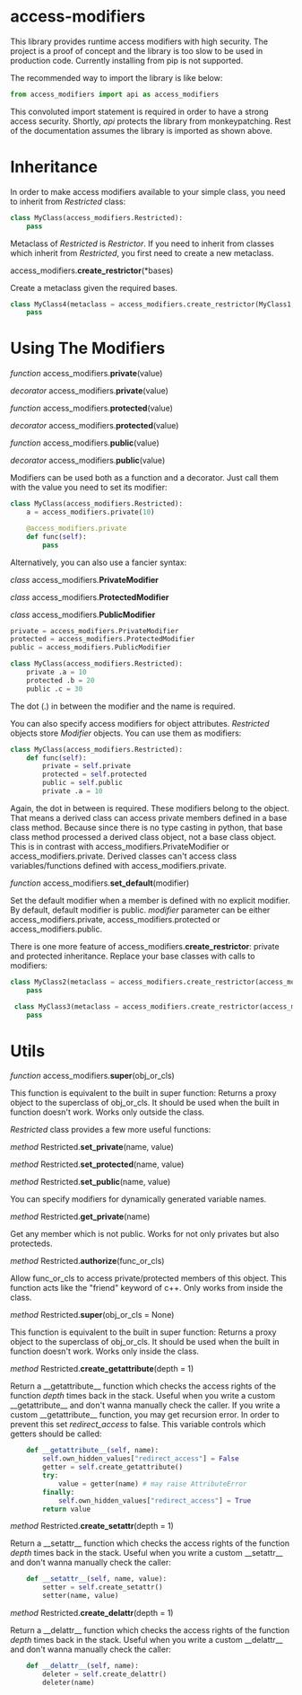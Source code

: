# access-modifiers
This library provides runtime access modifiers with high security. The project is a proof of concept and the library is too slow to be used in production code. Currently installing from pip is not supported.

The recommended way to import the library is like below:
```python
from access_modifiers import api as access_modifiers
```
This convoluted import statement is required in order to have a strong access security. Shortly, _api_ protects the library from monkeypatching. Rest of the documentation assumes the library is imported as shown above.

# Inheritance
In order to make access modifiers available to your simple class, you need to inherit from _Restricted_ class:
```python
class MyClass(access_modifiers.Restricted):
    pass
```
Metaclass of _Restricted_ is _Restrictor_.
If you need to inherit from classes which inherit from _Restricted_, you first need to create a new metaclass.

access_modifiers.**create_restrictor**(*bases)

Create a metaclass given the required bases.
```python
class MyClass4(metaclass = access_modifiers.create_restrictor(MyClass1, MyClass2, MyClass3)):
    pass
```

# Using The Modifiers
_function_ access_modifiers.**private**(value)

_decorator_ access_modifiers.**private**(value)

_function_ access_modifiers.**protected**(value)

_decorator_ access_modifiers.**protected**(value)

_function_ access_modifiers.**public**(value)

_decorator_ access_modifiers.**public**(value)

Modifiers can be used both as a function and a decorator. Just call them with the value you need to set its modifier:
```python
class MyClass(access_modifiers.Restricted):
    a = access_modifiers.private(10) 

    @access_modifiers.private
    def func(self):
        pass
```
Alternatively, you can also use a fancier syntax:

_class_ access_modifiers.**PrivateModifier**

_class_ access_modifiers.**ProtectedModifier**

_class_ access_modifiers.**PublicModifier**
```python
private = access_modifiers.PrivateModifier
protected = access_modifiers.ProtectedModifier
public = access_modifiers.PublicModifier

class MyClass(access_modifiers.Restricted):
    private .a = 10
    protected .b = 20
    public .c = 30
```
The dot (.) in between the modifier and the name is required.

You can also specify access modifiers for object attributes. _Restricted_ objects store _Modifier_ objects. 
You can use them as modifiers:
```python
class MyClass(access_modifiers.Restricted):
    def func(self):
        private = self.private 
        protected = self.protected
        public = self.public 
        private .a = 10
```
Again, the dot in between is required. These modifiers belong to the object. That means a derived class can access private members defined in a base class method. 
Because since there is no type casting in python, that base class method processed a derived class object, not a base class object. 
This is in contrast with access_modifiers.PrivateModifier or access_modifiers.private. Derived classes can't access class variables/functions defined with access_modifiers.private. 

_function_ access_modifiers.**set_default**(modifier)

Set the default modifier when a member is defined with no explicit modifier. By default, default modifier is public. 
_modifier_ parameter can be either access_modifiers.private, access_modifiers.protected or access_modifiers.public.

There is one more feature of access_modifiers.**create_restrictor**: private and protected inheritance. Replace your base classes with calls to modifiers:
```python
class MyClass2(metaclass = access_modifiers.create_restrictor(access_modifiers.private(MyClass))):
    pass

 class MyClass3(metaclass = access_modifiers.create_restrictor(access_modifiers.protected(MyClass))):
    pass
```
# Utils
_function_ access_modifiers.**super**(obj_or_cls)

This function is equivalent to the built in super function: Returns a proxy object to the superclass of obj_or_cls. It should be used when the built in function doesn't work. Works only outside the class.

_Restricted_ class provides a few more useful functions:

_method_ Restricted.**set_private**(name, value)

_method_ Restricted.**set_protected**(name, value)

_method_ Restricted.**set_public**(name, value)

You can specify modifiers for dynamically generated variable names.

_method_ Restricted.**get_private**(name)

Get any member which is not public. Works for not only privates but also protecteds.

_method_ Restricted.**authorize**(func_or_cls)

Allow func_or_cls to access private/protected members of this object. This function acts like the "friend" keyword of c++. Only works from inside the class.

_method_ Restricted.**super**(obj_or_cls = None)

This function is equivalent to the built in super function: Returns a proxy object to the superclass of obj_or_cls. It should be used when the built in function doesn't work. Works only inside the class.

_method_ Restricted.**create_getattribute**(depth = 1)

Return a \_\_getattribute__ function which checks the access rights of the function _depth_ times back in the stack. 
Useful when you write a custom \_\_getattribute__ and don't wanna manually check the caller. If you write a custom \_\_getattribute__ function, you may get recursion error. 
In order to prevent this set _redirect_access_ to false. This variable controls which getters should be called:
```python
    def __getattribute__(self, name):
        self.own_hidden_values["redirect_access"] = False
        getter = self.create_getattribute()
        try:
            value = getter(name) # may raise AttributeError           
        finally:
            self.own_hidden_values["redirect_access"] = True
        return value
```

_method_ Restricted.**create_setattr**(depth = 1)

Return a \_\_setattr__ function which checks the access rights of the function _depth_ times back in the stack. 
Useful when you write a custom \_\_setattr__ and don't wanna manually check the caller:
```python
    def __setattr__(self, name, value):
        setter = self.create_setattr()
        setter(name, value)
```
_method_ Restricted.**create_delattr**(depth = 1)

Return a \_\_delattr__ function which checks the access rights of the function _depth_ times back in the stack. 
Useful when you write a custom \_\_delattr__ and don't wanna manually check the caller:
```python
    def __delattr__(self, name):
        deleter = self.create_delattr()
        deleter(name)
```

